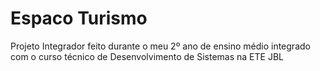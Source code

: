# Espaco Turismo
 Projeto Integrador feito durante o meu 2º ano de ensino médio integrado com o curso técnico de Desenvolvimento de Sistemas na ETE JBL
